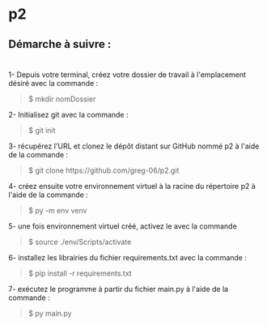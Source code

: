 # p2
## Démarche à suivre :
#
<p>1- Depuis votre terminal, créez votre dossier de travail à l'emplacement désiré avec la commande :<blockquote>$ mkdir nomDossier</blockquote>
<p>2- Initialisez git avec la commande :<blockquote>$ git init</blockquote>
<p>3- récupérez l'URL et clonez le dépôt distant sur GitHub nommé p2 à l'aide de la commande :<blockquote>$ git clone https://github.com/greg-06/p2.git</blockquote></p>
<p>4- créez ensuite votre environnement virtuel à la racine du répertoire p2 à l'aide de la commande :<blockquote>$ py -m env venv</blockquote></p>
<p>5- une fois environnement virtuel créé, activez le avec la commande <blockquote>$ source ./env/Scripts/activate</blockquote>
<p>6- installez les librairies du fichier requirements.txt avec la commande :<blockquote>$ pip install -r requirements.txt</blockquote>
<p>7- exécutez le programme à partir du fichier main.py à l'aide de la commande :<blockquote>$ py main.py</blockquote>
